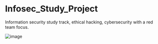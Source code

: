 # Infosec_Study_Project
Information security study track, ethical hacking, cybersecurity with a red team focus.



![image](https://user-images.githubusercontent.com/30474126/121533047-e60ca880-c9cd-11eb-9ad1-0bca9c1c90dc.png)
